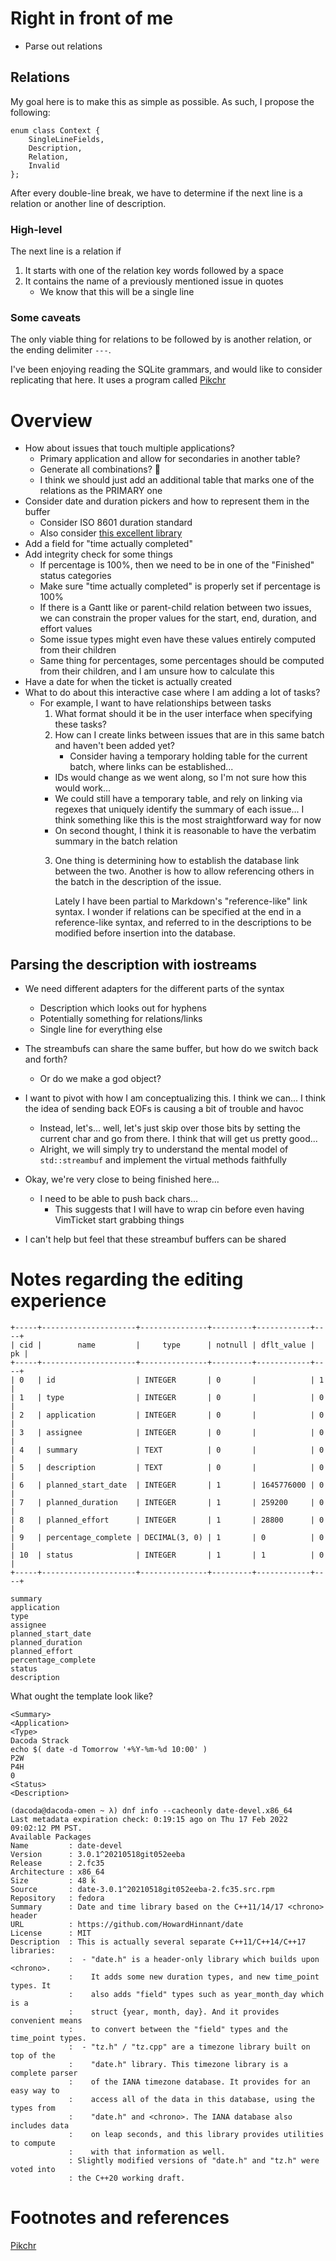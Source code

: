 # Right in front of me

- Parse out relations

## Relations

My goal here is to make this as simple as possible. As such, I propose the
following:

```
enum class Context {
	SingleLineFields,
	Description,
	Relation,
	Invalid
};
```

After every double-line break, we have to determine if the next line is a
relation or another line of description.

### High-level

The next line is a relation if

1. It starts with one of the relation key words followed by a space
2. It contains the name of a previously mentioned issue in quotes 
   - We know that this will be a single line

### Some caveats

The only viable thing for relations to be followed by is another relation, or
the ending delimiter `---`.

<aside>
<p>I've been enjoying reading the SQLite grammars, and would like to consider
replicating that here. It uses a program called <a href=
"#pikchr">Pikchr</a></p>
</aside>

# Overview

- How about issues that touch multiple applications?
  - Primary application and allow for secondaries in another table?
  - Generate all combinations? 🤣
  - I think we should just add an additional table that marks one of the
    relations as the PRIMARY one
- Consider date and duration pickers and how to represent them in the buffer
  - Consider ISO 8601 duration standard
  - Also consider [this excellent library][howard-date]
- Add a field for "time actually completed" 
- Add integrity check for some things
  - If percentage is 100%, then we need to be in one of the "Finished" status
    categories
  - Make sure "time actually completed" is properly set if percentage is 100%
  - If there is a Gantt like or parent-child relation between two issues, we
    can constrain the proper values for the start, end, duration, and effort
    values
  - Some issue types might even have these values entirely computed from their
    children
  - Same thing for percentages, some percentages should be computed from their
    children, and I am unsure how to calculate this
- Have a date for when the ticket is actually created
- What to do about this interactive case where I am adding a lot of tasks?
  - For example, I want to have relationships between tasks
    1. What format should it be in the user interface when specifying these
       tasks?
    2. How can I create links between issues that are in this same batch and
       haven't been added yet?
       - Consider having a temporary holding table for the current batch, where
	 links can be established...
	 - IDs would change as we went along, so I'm not sure how this would
	   work...
	 - We could still have a temporary table, and rely on linking via
	   regexes that uniquely identify the summary of each issue... I think
	   something like this is the most straightforward way for now
	 - On second thought, I think it is reasonable to have the verbatim
	   summary in the batch relation
    3. One thing is determining how to establish the database link between the
       two. Another is how to allow referencing others in the batch in the
       description of the issue.

       Lately I have been partial to Markdown's "reference-like" link syntax. I
       wonder if relations can be specified at the end in a reference-like
       syntax, and referred to in the descriptions to be modified before
       insertion into the database.

## Parsing the description with iostreams

- We need different adapters for the different parts of the syntax
  - Description which looks out for hyphens
  - Potentially something for relations/links
  - Single line for everything else
- The streambufs can share the same buffer, but how do we switch back and
  forth?
  - Or do we make a god object?
- I want to pivot with how I am conceptualizing this. I think we can... I think
  the idea of sending back EOFs is causing a bit of trouble and havoc
  - Instead, let's... well, let's just skip over those bits by setting the
    current char and go from there. I think that will get us pretty good...
  - Alright, we will simply try to understand the mental model of
    `std::streambuf` and implement the virtual methods faithfully

- Okay, we're very close to being finished here...
  - I need to be able to push back chars...
    - This suggests that I will have to wrap cin before even having VimTicket
      start grabbing things

- I can't help but feel that these streambuf buffers can be shared

# Notes regarding the editing experience

```
+-----+---------------------+---------------+---------+------------+----+
| cid |        name         |     type      | notnull | dflt_value | pk |
+-----+---------------------+---------------+---------+------------+----+
| 0   | id                  | INTEGER       | 0       |            | 1  |
| 1   | type                | INTEGER       | 0       |            | 0  |
| 2   | application         | INTEGER       | 0       |            | 0  |
| 3   | assignee            | INTEGER       | 0       |            | 0  |
| 4   | summary             | TEXT          | 0       |            | 0  |
| 5   | description         | TEXT          | 0       |            | 0  |
| 6   | planned_start_date  | INTEGER       | 1       | 1645776000 | 0  |
| 7   | planned_duration    | INTEGER       | 1       | 259200     | 0  |
| 8   | planned_effort      | INTEGER       | 1       | 28800      | 0  |
| 9   | percentage_complete | DECIMAL(3, 0) | 1       | 0          | 0  |
| 10  | status              | INTEGER       | 1       | 1          | 0  |
+-----+---------------------+---------------+---------+------------+----+

summary
application
type
assignee
planned_start_date
planned_duration
planned_effort
percentage_complete
status
description
```

What ought the template look like?

```
<Summary>
<Application>
<Type>
Dacoda Strack
echo $( date -d Tomorrow '+%Y-%m-%d 10:00' )
P2W
P4H
0
<Status>
<Description>
```

[howard-date]: https://github.com/HowardHinnant/date
[howard-date-durations]: https://howardhinnant.github.io/date/date.html#duration_io

[^howard-date]: Note the output of the command here

```
(dacoda@dacoda-omen ~ λ) dnf info --cacheonly date-devel.x86_64
Last metadata expiration check: 0:19:15 ago on Thu 17 Feb 2022 09:02:12 PM PST.
Available Packages
Name         : date-devel
Version      : 3.0.1^20210518git052eeba
Release      : 2.fc35
Architecture : x86_64
Size         : 48 k
Source       : date-3.0.1^20210518git052eeba-2.fc35.src.rpm
Repository   : fedora
Summary      : Date and time library based on the C++11/14/17 <chrono> header
URL          : https://github.com/HowardHinnant/date
License      : MIT
Description  : This is actually several separate C++11/C++14/C++17 libraries:
             :  - "date.h" is a header-only library which builds upon <chrono>.
             :    It adds some new duration types, and new time_point types. It
             :    also adds "field" types such as year_month_day which is a
             :    struct {year, month, day}. And it provides convenient means
             :    to convert between the "field" types and the time_point types.
             :  - "tz.h" / "tz.cpp" are a timezone library built on top of the
             :    "date.h" library. This timezone library is a complete parser
             :    of the IANA timezone database. It provides for an easy way to
             :    access all of the data in this database, using the types from
             :    "date.h" and <chrono>. The IANA database also includes data
             :    on leap seconds, and this library provides utilities to compute
             :    with that information as well.
             : Slightly modified versions of "date.h" and "tz.h" were voted into
             : the C++20 working draft.
```

# Footnotes and references

<p id="pikchr"><a href=
"https://pikchr.org/home/doc/trunk/doc/sqlitesyntax.md">Pikchr</a></p>



